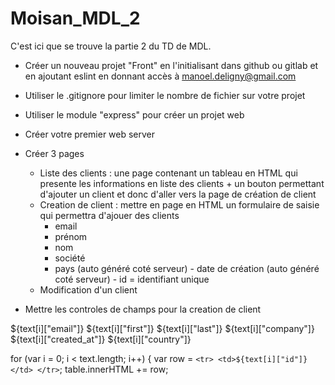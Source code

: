 # Moisan_MDL_2

C'est ici que se trouve la partie 2 du TD de MDL.

- Créer un nouveau projet "Front" en l'initialisant dans github ou gitlab et en ajoutant 
eslint en donnant accès à manoel.deligny@gmail.com
- Utiliser le .gitignore pour limiter le nombre de fichier sur votre projet

- Utiliser le module "express" pour créer un projet web

- Créer votre premier web server

- Créer 3 pages
    - Liste des clients : 
        une page contenant un tableau en HTML qui presente les informations en liste des clients + 
        un bouton permettant d'ajouter un client et donc d'aller vers la page de création de client
    - Creation de client : mettre en page en HTML un formulaire de saisie qui permettra d'ajouer des clients
        - email
        - prénom
        - nom
        - société
        - pays
        (auto généré coté serveur) - date de création
        (auto généré coté serveur) - id = identifiant unique
    - Modification d'un client

- Mettre les controles de champs pour la creation de client
<td>${text[i]["email"]}</td>
							<td>${text[i]["first"]}</td>
                            <td>${text[i]["last"]}</td>
                            <td>${text[i]["company"]}</td>
                            <td>${text[i]["created_at"]}</td>
                            <td>${text[i]["country"]}</td>

for (var i = 0; i < text.length; i++) {
        var row = `<tr>
							<td>${text[i]["id"]}</td>
					  </tr>`;
        table.innerHTML += row;